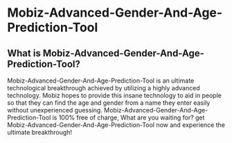 # Mobiz-Advanced-Gender-And-Age-Prediction-Tool
## What is Mobiz-Advanced-Gender-And-Age-Prediction-Tool?
Mobiz-Advanced-Gender-And-Age-Prediction-Tool is an ultimate technological breakthrough achieved by utilizing a highly advanced technology. Mobiz hopes to provide this insane technology to aid in people so that they can find the age and gender from a name they enter easily without unexperienced guessing. Mobiz-Advanced-Gender-And-Age-Prediction-Tool is 100% free of charge, What are you waiting for? get Mobiz-Advanced-Gender-And-Age-Prediction-Tool now and experience the ultimate breakthrough!